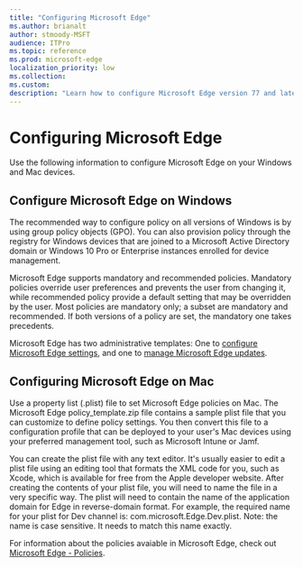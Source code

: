 ```yaml
--- 
title: "Configuring Microsoft Edge" 
ms.author: brianalt 
author: stmoody-MSFT
audience: ITPro 
ms.topic: reference
ms.prod: microsoft-edge
localization_priority: low
ms.collection: 
ms.custom: 
description: "Learn how to configure Microsoft Edge version 77 and later on Windows and Mac" 
---
```


# Configuring Microsoft Edge
Use the following information to configure Microsoft Edge on your Windows and Mac devices.

## Configure Microsoft Edge on Windows

The recommended way to configure policy on all versions of Windows is by using group policy objects (GPO). You can also provision policy through the  registry for Windows devices that are joined to a Microsoft Active Directory domain or Windows 10 Pro or Enterprise instances enrolled for device management.

Microsoft Edge supports mandatory and recommended policies. Mandatory policies override user preferences and prevents the user from changing it, while recommended policy provide a default setting that may be overridden by the user. Most policies are mandatory only; a subset are mandatory and recommended. If both versions of a policy are set, the mandatory one takes precedents. 

Microsoft Edge has two administrative templates: One to [configure Microsoft Edge settings](microsoft-edge-policies.md), and one to [manage Microsoft Edge updates](microsoft-edge-update-policies.md). 

## Configuring Microsoft Edge on Mac
Use a property list (.plist) file to set Microsoft Edge policies on Mac. The Microsoft Edge policy_template.zip file contains a sample plist file that you can customize to define policy settings. You then convert this file to a configuration profile that can be deployed to your user's Mac devices using your preferred management tool, such as Microsoft Intune or Jamf.

You can create the plist file with any text editor. It's usually easier to edit a plist file using an editing tool that formats the XML code for you, such as Xcode, which is available for free from the Apple developer website. After creating the contents of your plist file, you will need to name the file in a very specific way. The plist will need to contain the name of the application domain for Edge in reverse-domain format. For example, the required name for your plist for Dev channel is:  com.microsoft.Edge.Dev.plist. Note: the name is case sensitive. It needs to match this name exactly.

For information about the policies avaiable in Microsoft Edge, check out [Microsoft Edge - Policies](microsoft-edge-policies.md).
